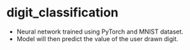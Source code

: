 # digit_classification

* Neural network trained using PyTorch and MNIST dataset.
* Model will then predict the value of the user drawn digit.